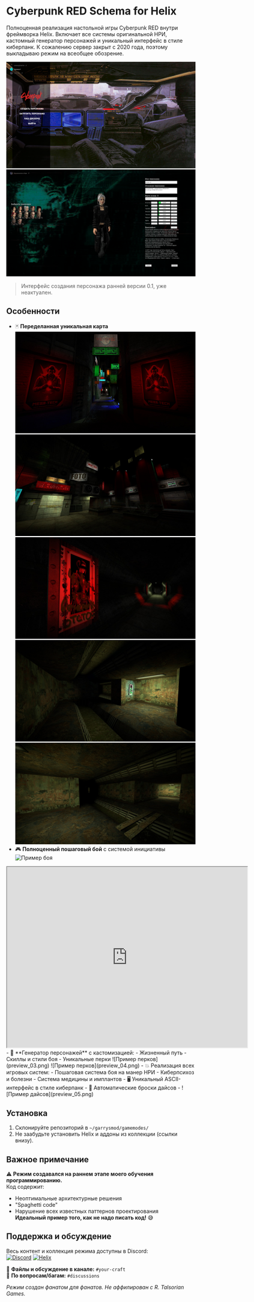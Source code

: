 # Cyberpunk RED Schema for Helix

Полноценная реализация настольной игры Cyberpunk RED внутри фреймворка Helix. Включает все системы оригинальной НРИ, кастомный генератор персонажей и уникальный интерфейс в стиле киберпанк. К сожалению сервер закрыт с 2020 года, поэтому выкладываю режим на всеобщее обозрение.

![Пример интерфейса](preview_01.png)
![Пример интерфейс ранней версии](preview_02.png)
> Интерфейс создания персонажа ранней версии 0.1, уже неактуален.

## Особенности
- 🃏 **Переделанная уникальная карта**
![Карта](preview_10.jpg)
![Карта](preview_09.jpg)
![Карта](preview_08.jpg)
![Карта](preview_07.jpg)
![Карта](preview_06.jpg)
- 🎮 **Полноценный пошаговый бой** с системой инициативы
![Пример боя]([preview_video.mp4](https://drive.google.com/file/d/1PQP8lfr7E_53GUbZth8AvBdO0_v7My0Z/view?usp=sharing))
<iframe src="https://drive.google.com/file/d/1PQP8lfr7E_53GUbZth8AvBdO0_v7My0Z/preview" width="640" height="480" allow="autoplay"></iframe>
- 👤 **Генератор персонажей** с кастомизацией:
  - Жизненный путь
  - Скиллы и стили боя
  - Уникальные перки
![Пример перков](preview_03.png)
![Пример перков](preview_04.png)
- 💥 Реализация всех игровых систем:
  - Пошаговая система боя на манер НРИ
  - Киберпсихоз и болезни
  - Система медицины и имплантов
- 🖥️ Уникальный ASCII-интерфейс в стиле киберпанк
- 🎲 Автоматические броски дайсов
- ![Пример дайсов](preview_05.png)

## Установка
1. Склонируйте репозиторий в `~/garrysmod/gamemodes/`
2. Не заабудьте установить Helix и аддоны из коллекции (ссылки внизу).

## Важное примечание
⚠️ **Режим создавался на раннем этапе моего обучения программированию.**  
Код содержит:
- Неоптимальные архитектурные решения
- "Spaghetti code"
- Нарушение всех известных паттернов проектирования  
**Идеальный пример того, как не надо писать код!** 😅

## Поддержка и обсуждение
Весь контент и коллекция режима доступны в Discord:  
[![Discord](https://img.shields.io/badge/Discord-%235865F2?logo=discord)](https://discord.gg/jw5Qrc9hH6)  [![Helix](https://img.shields.io/badge/Helix-%235E81AC)](https://gethelix.co/)

🔹 **Файлы и обсуждение в канале:** `#your-craft`  
🔹 **По вопросам/багам:** `#discussions`

*Режим создан фанатом для фанатов. Не аффилирован с R. Talsorian Games.*
